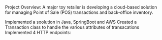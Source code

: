 
Project Overview:
A major toy retailer is developing a cloud-based solution for managing Point of Sale (POS) transactions and back-office inventory.

Implemented a soolution in Java, SpringBoot and AWS
Created a Transaction class to handle the various attributes of transacations
Implemented 4 HTTP endpoints: 

